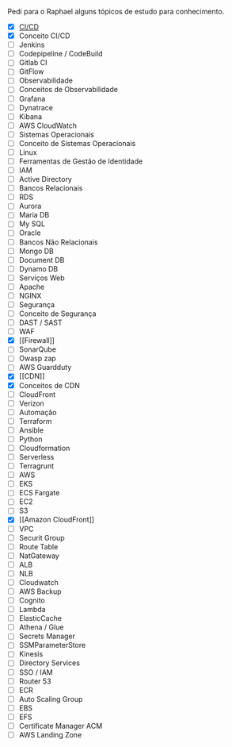 
Pedi para o Raphael alguns tópicos de estudo para conhecimento.

- [x] [CI/CD](CI.CD)  
- [x] Conceito CI/CD  
- [ ] Jenkins  
- [ ] Codepipeline / CodeBuild  
- [ ] Gitlab CI  
- [ ] GitFlow  
- [ ] Observabilidade  
- [ ] Conceitos de Observabilidade  
- [ ] Grafana  
- [ ] Dynatrace  
- [ ] Kibana  
- [ ] AWS CloudWatch  
- [ ] Sistemas Operacionais  
- [ ] Conceito de Sistemas Operacionais  
- [ ] Linux  
- [ ] Ferramentas de Gestão de Identidade  
- [ ] IAM
- [ ] Active Directory  
- [ ] Bancos Relacionais  
- [ ] RDS  
- [ ] Aurora  
- [ ] Maria DB  
- [ ] My SQL  
- [ ] Oracle  
- [ ] Bancos Não Relacionais  
- [ ] Mongo DB  
- [ ] Document DB  
- [ ] Dynamo DB  
- [ ] Serviços Web  
- [ ] Apache  
- [ ] NGINX  
- [ ] Segurança  
- [ ] Conceito de Segurança  
- [ ] DAST / SAST  
- [ ] WAF  
- [x] [[Firewall]]  
- [ ] SonarQube  
- [ ] Owasp zap  
- [ ] AWS Guardduty  
- [x] [[CDN]]  
- [x] Conceitos de CDN  
- [ ] CloudFront  
- [ ] Verizon  
- [ ] Automação  
- [ ] Terraform  
- [ ] Ansible  
- [ ] Python  
- [ ] Cloudformation  
- [ ] Serverless  
- [ ] Terragrunt  
- [ ] AWS  
- [ ] EKS  
- [ ] ECS Fargate  
- [ ] EC2  
- [ ] S3  
- [x] [[Amazon CloudFront]]  
- [ ] VPC  
- [ ] Securit Group  
- [ ] Route Table  
- [ ] NatGateway  
- [ ] ALB  
- [ ] NLB  
- [ ] Cloudwatch  
- [ ] AWS Backup  
- [ ] Cognito  
- [ ] Lambda  
- [ ] ElasticCache  
- [ ] Athena / Glue  
- [ ] Secrets Manager  
- [ ] SSMParameterStore  
- [ ] Kinesis  
- [ ] Directory Services  
- [ ] SSO / IAM  
- [ ] Router 53  
- [ ] ECR  
- [ ] Auto Scaling Group  
- [ ] EBS  
- [ ] EFS  
- [ ] Certificate Manager ACM  
- [ ] AWS Landing Zone